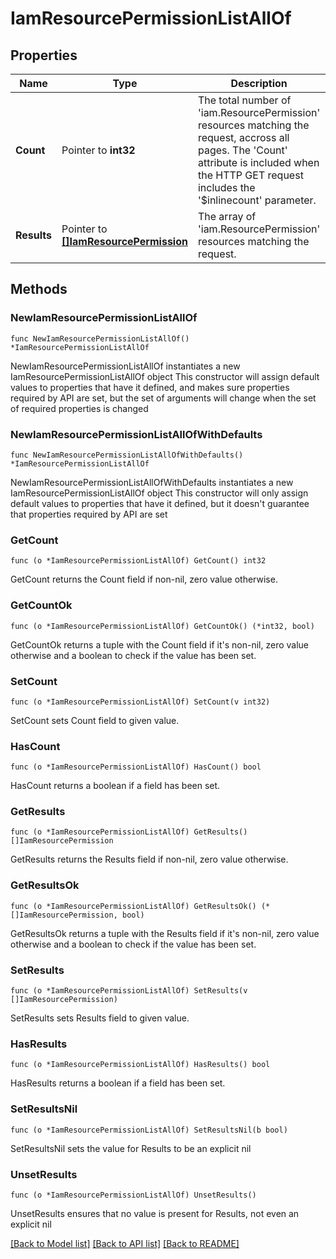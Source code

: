 # IamResourcePermissionListAllOf

## Properties

Name | Type | Description | Notes
------------ | ------------- | ------------- | -------------
**Count** | Pointer to **int32** | The total number of &#39;iam.ResourcePermission&#39; resources matching the request, accross all pages. The &#39;Count&#39; attribute is included when the HTTP GET request includes the &#39;$inlinecount&#39; parameter. | [optional] 
**Results** | Pointer to [**[]IamResourcePermission**](iam.ResourcePermission.md) | The array of &#39;iam.ResourcePermission&#39; resources matching the request. | [optional] 

## Methods

### NewIamResourcePermissionListAllOf

`func NewIamResourcePermissionListAllOf() *IamResourcePermissionListAllOf`

NewIamResourcePermissionListAllOf instantiates a new IamResourcePermissionListAllOf object
This constructor will assign default values to properties that have it defined,
and makes sure properties required by API are set, but the set of arguments
will change when the set of required properties is changed

### NewIamResourcePermissionListAllOfWithDefaults

`func NewIamResourcePermissionListAllOfWithDefaults() *IamResourcePermissionListAllOf`

NewIamResourcePermissionListAllOfWithDefaults instantiates a new IamResourcePermissionListAllOf object
This constructor will only assign default values to properties that have it defined,
but it doesn't guarantee that properties required by API are set

### GetCount

`func (o *IamResourcePermissionListAllOf) GetCount() int32`

GetCount returns the Count field if non-nil, zero value otherwise.

### GetCountOk

`func (o *IamResourcePermissionListAllOf) GetCountOk() (*int32, bool)`

GetCountOk returns a tuple with the Count field if it's non-nil, zero value otherwise
and a boolean to check if the value has been set.

### SetCount

`func (o *IamResourcePermissionListAllOf) SetCount(v int32)`

SetCount sets Count field to given value.

### HasCount

`func (o *IamResourcePermissionListAllOf) HasCount() bool`

HasCount returns a boolean if a field has been set.

### GetResults

`func (o *IamResourcePermissionListAllOf) GetResults() []IamResourcePermission`

GetResults returns the Results field if non-nil, zero value otherwise.

### GetResultsOk

`func (o *IamResourcePermissionListAllOf) GetResultsOk() (*[]IamResourcePermission, bool)`

GetResultsOk returns a tuple with the Results field if it's non-nil, zero value otherwise
and a boolean to check if the value has been set.

### SetResults

`func (o *IamResourcePermissionListAllOf) SetResults(v []IamResourcePermission)`

SetResults sets Results field to given value.

### HasResults

`func (o *IamResourcePermissionListAllOf) HasResults() bool`

HasResults returns a boolean if a field has been set.

### SetResultsNil

`func (o *IamResourcePermissionListAllOf) SetResultsNil(b bool)`

 SetResultsNil sets the value for Results to be an explicit nil

### UnsetResults
`func (o *IamResourcePermissionListAllOf) UnsetResults()`

UnsetResults ensures that no value is present for Results, not even an explicit nil

[[Back to Model list]](../README.md#documentation-for-models) [[Back to API list]](../README.md#documentation-for-api-endpoints) [[Back to README]](../README.md)


